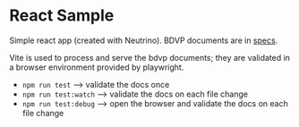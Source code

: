 # React Sample

Simple react app (created with Neutrino). BDVP documents are in [specs](./specs).

Vite is used to process and serve the bdvp documents; they are validated in a browser
environment provided by playwright.

- `npm run test` --> validate the docs once
- `npm run test:watch` --> validate the docs on each file change
- `npm run test:debug` --> open the browser and validate the docs on each file change